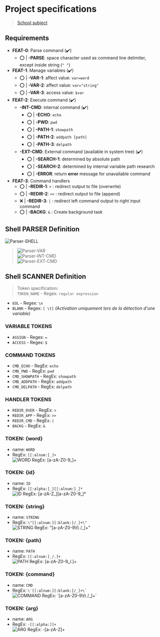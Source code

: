 # Project specifications

> [School subject](doc-files/pdf/requirements.pdf)

## Requirements

- **FEAT-0**: Parse command (:heavy_check_mark:)
  - :o: | **-PARSE**: space character used as command line delimiter, except inside string (`" "`)
- **FEAT-1**: Manage variables (:heavy_check_mark:)
  - :o: | **-VAR-1**: affect value: `var=word`
  - :o: | **-VAR-2**: affect value: `var="string"`
  - :o: | **-VAR-3**: access value: `$var`
- **FEAT-2**: Execute command (:heavy_check_mark:)
  - **-INT-CMD**: internal command (:heavy_check_mark:)
    - :o: | **-ECHO**: `echo`
    - :o: | **-PWD**: `pwd`
    - :o: | **-PATH-1**: `showpath`
    - :o: | **-PATH-2**: `addpath [path]`
    - :o: | **-PATH-3**: `delpath`
  - **-EXT-CMD**: External command (available in system tree) (:heavy_check_mark:)
    - :o: | **-SEARCH-1**: determined by absolute path
    - :o: | **-SEARCH-2**: determined by internal variable path research
    - :o: | **-ERROR**: return **error** message for unavailable command
- **FEAT-3**: Command handlers
  - :o: | **-REDIR-1**: `>` : redirect output to file (overwrite)
  - :o: | **-REDIR-2**: `>>` : redirect output to file (append)
  - :x: | **-REDIR-3**: `|` : redirect left command output to right input command
  - :o: | **-BACKG**: `&` : Create background task

## Shell **PARSER** Definition

![Parser-SHELL](doc-files/img/parser-SHELL.svg)

> ![Parser-VAR](doc-files/img/parser-VAR.svg)  
> ![Parser-INT-CMD](doc-files/img/parser-INT-CMD.svg)  
> ![Parser-EXT-CMD](doc-files/img/parser-EXT-CMD.svg)  

## Shell **SCANNER** Definition

> Token specification:  
> `TOKEN_NAME` - Regex: `regular expression`

- `EOL` - Regex: `\n`
- `BLANK` - Regex: `[ \t]` _(Activation uniquement lors de la détection d'une variable)_

### VARIABLE TOKENS

- `ASSIGN` - Regex: `=`
- `ACCESS` - Regex: `$`

### COMMAND TOKENS

- `CMD_ECHO` - RegEx: `echo`
- `CMD_PWD` - RegEx: `pwd`
- `CMD_SHOWPATH` - RegEx: `showpath`
- `CMD_ADDPATH` - RegEx: `addpath`
- `CMD_DELPATH` - RegEx: `delpath`

### HANDLER TOKENS

- `REDIR_OVER` - RegEx: `>`
- `REDIR_APP` - RegEx: `>>`
- `REDIR_CMD` - RegEx: `|`
- `BACKG` - RegEx: `&`

### TOKEN: **{word}**

- name: `WORD`
- RegEx: `[[:alnum:]_]+`  
![WORD RegEx: [a-zA-Z0-9_]+](doc-files/img/regex-WORD.svg)

### TOKEN: **{id}**

- name: `ID`
- RegEx: `[[:alpha:]_][[:alnum:]_]*`  
![ID RegEx: [a-zA-Z_][a-zA-Z0-9_]*](doc-files/img/regex-ID.svg)

### TOKEN: **{string}**

- name: `STRING`
- RegEx: `\"[[:alnum:][:blank:]/_]+\"`  
![STRING RegEx: \"[a-zA-Z0-9\t\ \/_]+\"](doc-files/img/regex-STRING.svg)

### TOKEN: **{path}**

- name: `PATH`
- RegEx: `[[:alnum:]_/.]+`  
![PATH RegEx: [a-zA-Z0-9_\/.]+](doc-files/img/regex-PATH.svg)

### TOKEN: **{command}**

- name: `CMD`
- RegEx: ``` \`[[:alnum:][:blank:]/_]+\` ```  
![COMMAND RegEx: \`[a-zA-Z0-9\t\ \/_]+\`](doc-files/img/regex-COMMAND.svg)

### TOKEN: **{arg}**

- name: `ARG`
- RegEx: `-[[:alpha:]]+`  
![ARG RegEx: \-[a-zA-Z]+](doc-files/img/regex-ARG.svg)
